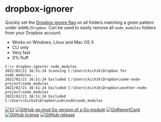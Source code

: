 # dropbox-ignorer

Quickly set the [Dropbox ignore flag](https://help.dropbox.com/files-folders/restore-delete/ignored-files) on all
folders matching a given pattern under `$HOME/Dropbox`. Can be used to easily remove all `node_modules` folders from
your Dropbox account.

* Works on Windows, Linux and Mac OS X
* CLI only
* Very fast
* 0% fluff

```
C:\> dropbox-ignorer node_modules
2022/02/21 16:51:24 Scanning C:\Users\kichik\Dropbox for node_modules...
2022/02/21 16:51:24 Excluded C:\Users\kichik\Dropbox\some-node-project\node_modules
2022/02/21 16:51:24 Excluded C:\Users\kichik\Dropbox\another-node-project\node_modules
2022/02/21 16:51:24 Excluded C:\Users\kichik\Dropbox\sub\node\node_modules
```

[![CI](https://github.com/kichik/dropbox-ignorer/actions/workflows/goreleaser.yml/badge.svg)](https://github.com/kichik/dropbox-ignorer/actions/workflows/goreleaser.yml) [![GitHub go.mod Go version of a Go module](https://img.shields.io/github/go-mod/go-version/kichik/dropbox-ignorer.svg)](https://github.com/kichik/dropbox-ignorer)
[![GoReportCard](https://goreportcard.com/badge/github.com/kichik/dropbox-ignorer)](https://goreportcard.com/report/github.com/kichik/dropbox-ignorer) [![GitHub license](https://img.shields.io/github/license/kichik/dropbox-ignorer.svg)](https://github.com/kichik/dropbox-ignorer/blob/main/LICENSE) [![GitHub release](https://img.shields.io/github/release/kichik/dropbox-ignorer.svg)](https://GitHub.com/kichik/dropbox-ignorer/releases/)